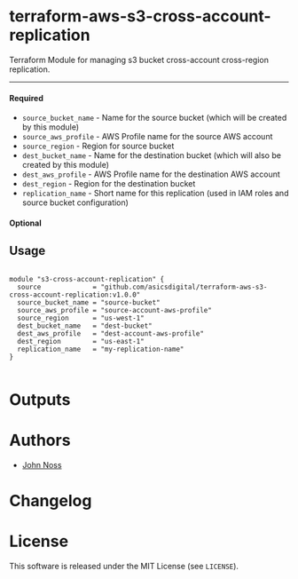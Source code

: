 # terraform-aws-s3-cross-account-replication
Terraform Module for managing s3 bucket cross-account cross-region replication.

----------------------

#### Required
- `source_bucket_name` - Name for the source bucket (which will be created by this module)
- `source_aws_profile` - AWS Profile name for the source AWS account
- `source_region`      - Region for source bucket
- `dest_bucket_name`   - Name for the destination bucket (which will also be created by this module)
- `dest_aws_profile`   - AWS Profile name for the destination AWS account
- `dest_region`        - Region for the destination bucket
- `replication_name`   - Short name for this replication (used in IAM roles and source bucket configuration)

#### Optional


Usage
-----

```hcl

module "s3-cross-account-replication" {
  source             = "github.com/asicsdigital/terraform-aws-s3-cross-account-replication:v1.0.0"
  source_bucket_name = "source-bucket"
  source_aws_profile = "source-account-aws-profile"
  source_region      = "us-west-1"
  dest_bucket_name   = "dest-bucket"
  dest_aws_profile   = "dest-account-aws-profile"
  dest_region        = "us-east-1"
  replication_name   = "my-replication-name"
}


```

Outputs
=======


Authors
=======

* [John Noss](https://github.com/jnoss)


Changelog
=========


License
=======

This software is released under the MIT License (see `LICENSE`).
